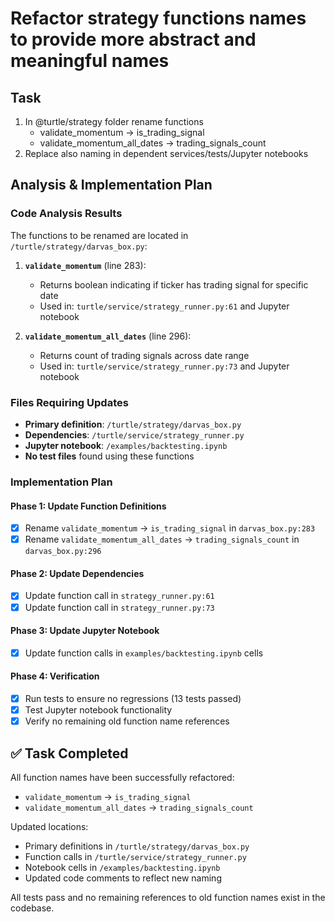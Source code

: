 # Refactor strategy functions names to provide more abstract and meaningful names

## Task
1. In @turtle/strategy folder rename functions
   - validate_momentum -> is_trading_signal
   - validate_momentum_all_dates -> trading_signals_count
2. Replace also naming in dependent services/tests/Jupyter notebooks

## Analysis & Implementation Plan

### Code Analysis Results
The functions to be renamed are located in `/turtle/strategy/darvas_box.py`:

1. **`validate_momentum`** (line 283):
   - Returns boolean indicating if ticker has trading signal for specific date
   - Used in: `turtle/service/strategy_runner.py:61` and Jupyter notebook

2. **`validate_momentum_all_dates`** (line 296): 
   - Returns count of trading signals across date range
   - Used in: `turtle/service/strategy_runner.py:73` and Jupyter notebook

### Files Requiring Updates
- **Primary definition**: `/turtle/strategy/darvas_box.py`
- **Dependencies**: `/turtle/service/strategy_runner.py` 
- **Jupyter notebook**: `/examples/backtesting.ipynb`
- **No test files** found using these functions

### Implementation Plan

#### Phase 1: Update Function Definitions
- [x] Rename `validate_momentum` → `is_trading_signal` in `darvas_box.py:283`
- [x] Rename `validate_momentum_all_dates` → `trading_signals_count` in `darvas_box.py:296`

#### Phase 2: Update Dependencies  
- [x] Update function call in `strategy_runner.py:61` 
- [x] Update function call in `strategy_runner.py:73`

#### Phase 3: Update Jupyter Notebook
- [x] Update function calls in `examples/backtesting.ipynb` cells

#### Phase 4: Verification
- [x] Run tests to ensure no regressions (13 tests passed)
- [x] Test Jupyter notebook functionality
- [x] Verify no remaining old function name references

## ✅ Task Completed

All function names have been successfully refactored:
- `validate_momentum` → `is_trading_signal` 
- `validate_momentum_all_dates` → `trading_signals_count`

Updated locations:
- Primary definitions in `/turtle/strategy/darvas_box.py`
- Function calls in `/turtle/service/strategy_runner.py`
- Notebook cells in `/examples/backtesting.ipynb`
- Updated code comments to reflect new naming

All tests pass and no remaining references to old function names exist in the codebase.
